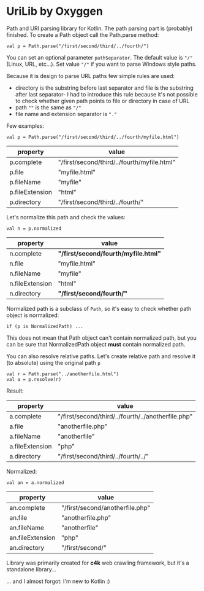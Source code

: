 # UriLib by Oxyggen

Path and URI parsing library for Kotlin. The path parsing part is (probably) finished. 
To create a Path object call the Path.parse method:

`val p = Path.parse("/first/second/third/../fourth/")`  
 
You can set an optional parameter `pathSeparator`. The default value is `"/"` (Linux, URL, etc...). 
Set value `"/"` if you want to parse Windows style paths. 

Because it is design to parse URL paths few simple rules are used:
* directory is the substring before last separator and file is the substring after 
last separator- I had to introduce this rule because it's not possible to check whether given 
path points to file or directory in case of URL
* path `""` is the same as `"/"`
* file name and extension separator is `"."` 
 
Few examples:

```
val p = Path.parse("/first/second/third/../fourth/myfile.html")
```

| property          | value                                         |
|-------------------|-----------------------------------------------|
| p.complete        | "/first/second/third/../fourth/myfile.html"   |
| p.file            | "myfile.html"                                 |
| p.fileName        | "myfile"                                      |
| p.fileExtension   | "html"                                        |
| p.directory       | "/first/second/third/../fourth/"              |


Let's normalize this path and check the values:
```
val n = p.normalized
```

| property          | value                                         |
|-------------------|-----------------------------------------------|
| n.complete        | **"/first/second/fourth/myfile.html"**        |
| n.file            | "myfile.html"                                 |
| n.fileName        | "myfile"                                      |
| n.fileExtension   | "html"                                        |
| n.directory       | **"/first/second/fourth/"**                   |

Normalized path is a subclass of `Path`, so it's easy to check whether path object is normalized:
```
if (p is NormalizedPath) ...
``` 
This does not mean that Path object can't contain normalized path, but you can be
sure that NormalizedPath object **must** contain normalized path.

You can also resolve relative paths. Let's create relative path and resolve it (to absolute)
using the original path `p`
```
val r = Path.parse("../anotherfile.html")
val a = p.resolve(r)
```
Result:

| property          | value                                                 |
|-------------------|-------------------------------------------------------|
| a.complete        | "/first/second/third/../fourth/../anotherfile.php"    |
| a.file            | "anotherfile.php"                                     |
| a.fileName        | "anotherfile"                                         |
| a.fileExtension   | "php"                                                 |
| a.directory       | "/first/second/third/../fourth/../"                   |

Normalized:
```
val an = a.normalized
```
| property          | value                                                 |
|-------------------|-------------------------------------------------------|
| an.complete       | "/first/second/anotherfile.php"                       |
| an.file           | "anotherfile.php"                                     |
| an.fileName       | "anotherfile"                                         |
| an.fileExtension  | "php"                                                 |
| an.directory      | "/first/second/"                                      |


Library was primarily created for **c4k** web crawling framework, but it's a standalone library...


... and I almost forgot: I'm new to Kotlin :) 